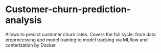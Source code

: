 # Customer-churn-prediction-analysis
Allows to predict customer churn rates. 
Covers the full cycle: from data preprocessing and model training to model tracking via MLflow and conterization by Docker
